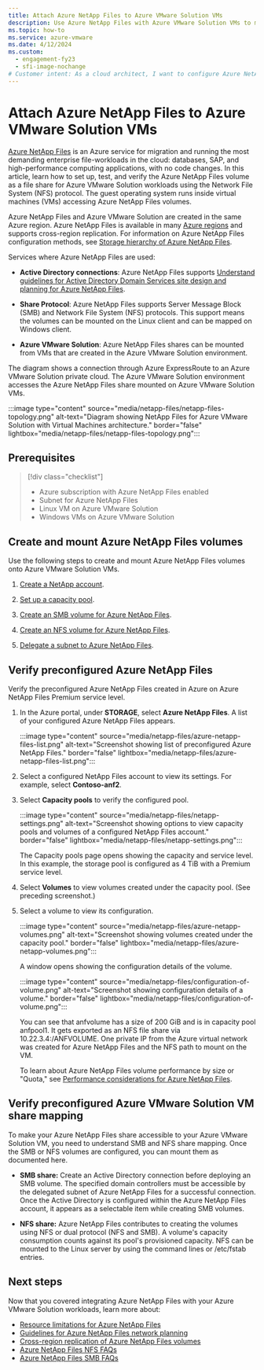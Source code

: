 ```yaml
---
title: Attach Azure NetApp Files to Azure VMware Solution VMs
description: Use Azure NetApp Files with Azure VMware Solution VMs to migrate and sync data across on-premises servers, Azure VMware Solution VMs, and cloud infrastructures. 
ms.topic: how-to
ms.service: azure-vmware
ms.date: 4/12/2024
ms.custom:
  - engagement-fy23
  - sfi-image-nochange
# Customer intent: As a cloud architect, I want to configure Azure NetApp Files for Azure VMware Solution VMs, so that I can migrate and sync critical data across on-premises servers and cloud environments efficiently.
---
```


# Attach Azure NetApp Files to Azure VMware Solution VMs

[Azure NetApp Files](../azure-netapp-files/azure-netapp-files-introduction.md) is an Azure service for migration and running the most demanding enterprise file-workloads in the cloud: databases, SAP, and high-performance computing applications, with no code changes. In this article, learn how to set up, test, and verify the Azure NetApp Files volume as a file share for Azure VMware Solution workloads using the Network File System (NFS) protocol. The guest operating system runs inside virtual machines (VMs) accessing Azure NetApp Files volumes. 

Azure NetApp Files and Azure VMware Solution are created in the same Azure region. Azure NetApp Files is available in many [Azure regions](https://azure.microsoft.com/global-infrastructure/services/?products=netapp,azure-vmware&regions=all) and supports cross-region replication. For information on Azure NetApp Files configuration methods, see [Storage hierarchy of Azure NetApp Files](../azure-netapp-files/azure-netapp-files-understand-storage-hierarchy.md).

Services where Azure NetApp Files are used:

- **Active Directory connections**: Azure NetApp Files supports [Understand guidelines for Active Directory Domain Services site design and planning for Azure NetApp Files](../azure-netapp-files/understand-guidelines-active-directory-domain-service-site.md).

- **Share Protocol**: Azure NetApp Files supports Server Message Block (SMB) and Network File System (NFS) protocols. This support means the volumes can be mounted on the Linux client and can be mapped on Windows client.

- **Azure VMware Solution**: Azure NetApp Files shares can be mounted from VMs that are created in the Azure VMware Solution environment.


The diagram shows a connection through Azure ExpressRoute to an Azure VMware Solution private cloud. The Azure VMware Solution environment accesses the Azure NetApp Files share mounted on Azure VMware Solution VMs.

:::image type="content" source="media/netapp-files/netapp-files-topology.png" alt-text="Diagram showing NetApp Files for Azure VMware Solution with Virtual Machines architecture." border="false" lightbox="media/netapp-files/netapp-files-topology.png":::

## Prerequisites 

> [!div class="checklist"]
> * Azure subscription with Azure NetApp Files enabled
> * Subnet for Azure NetApp Files
> * Linux VM on Azure VMware Solution
> * Windows VMs on Azure VMware Solution


## Create and mount Azure NetApp Files volumes

Use the following steps to create and mount Azure NetApp Files volumes onto Azure VMware Solution VMs.

1. [Create a NetApp account](../azure-netapp-files/azure-netapp-files-create-netapp-account.md).

1. [Set up a capacity pool](../azure-netapp-files/azure-netapp-files-set-up-capacity-pool.md).

1. [Create an SMB volume for Azure NetApp Files](../azure-netapp-files/azure-netapp-files-create-volumes-smb.md).

1. [Create an NFS volume for Azure NetApp Files](../azure-netapp-files/azure-netapp-files-create-volumes.md).

1. [Delegate a subnet to Azure NetApp Files](../azure-netapp-files/azure-netapp-files-delegate-subnet.md).


## Verify preconfigured Azure NetApp Files 

Verify the preconfigured Azure NetApp Files created in Azure on Azure NetApp Files Premium service level.

1. In the Azure portal, under **STORAGE**, select **Azure NetApp Files**. A list of your configured Azure NetApp Files appears. 

   :::image type="content" source="media/netapp-files/azure-netapp-files-list.png" alt-text="Screenshot showing list of preconfigured Azure NetApp Files." border="false" lightbox="media/netapp-files/azure-netapp-files-list.png":::

2. Select a configured NetApp Files account to view its settings. For example, select **Contoso-anf2**. 

3. Select **Capacity pools** to verify the configured pool. 

   :::image type="content" source="media/netapp-files/netapp-settings.png" alt-text="Screenshot showing options to view capacity pools and volumes of a configured NetApp Files account." border="false" lightbox="media/netapp-files/netapp-settings.png":::

   The Capacity pools page opens showing the capacity and service level. In this example, the storage pool is configured as 4 TiB with a Premium service level.

4. Select **Volumes** to view volumes created under the capacity pool. (See preceding screenshot.)

5. Select a volume to view its configuration.  

   :::image type="content" source="media/netapp-files/azure-netapp-volumes.png" alt-text="Screenshot showing volumes created under the capacity pool." border="false" lightbox="media/netapp-files/azure-netapp-volumes.png":::

   A window opens showing the configuration details of the volume.

   :::image type="content" source="media/netapp-files/configuration-of-volume.png" alt-text="Screenshot showing configuration details of a volume." border="false" lightbox="media/netapp-files/configuration-of-volume.png":::

   You can see that anfvolume has a size of 200 GiB and is in capacity pool anfpool1. It gets exported as an NFS file share via 10.22.3.4:/ANFVOLUME. One private IP from the Azure virtual network was created for Azure NetApp Files and the NFS path to mount on the VM.

   To learn about Azure NetApp Files volume performance by size or "Quota," see [Performance considerations for Azure NetApp Files](../azure-netapp-files/azure-netapp-files-performance-considerations.md). 

## Verify preconfigured Azure VMware Solution VM share mapping

To make your Azure NetApp Files share accessible to your Azure VMware Solution VM, you need to understand SMB and NFS share mapping. Once the SMB or NFS volumes are configured, you can mount them as documented here.

- **SMB share:** Create an Active Directory connection before deploying an SMB volume. The specified domain controllers must be accessible by the delegated subnet of Azure NetApp Files for a successful connection. Once the Active Directory is configured within the Azure NetApp Files account, it appears as a selectable item while creating SMB volumes.

- **NFS share:** Azure NetApp Files contributes to creating the volumes using NFS or dual protocol (NFS and SMB). A volume's capacity consumption counts against its pool's provisioned capacity. NFS can be mounted to the Linux server by using the command lines or /etc/fstab entries.

## Next steps

Now that you covered integrating Azure NetApp Files with your Azure VMware Solution workloads, learn more about:

- [Resource limitations for Azure NetApp Files](../azure-netapp-files/azure-netapp-files-resource-limits.md#resource-limits)
- [Guidelines for Azure NetApp Files network planning](../azure-netapp-files/azure-netapp-files-network-topologies.md)
- [Cross-region replication of Azure NetApp Files volumes](../azure-netapp-files/cross-region-replication-introduction.md) 
- [Azure NetApp Files NFS FAQs](../azure-netapp-files/faq-nfs.md)
- [Azure NetApp Files SMB FAQs](../azure-netapp-files/faq-smb.md)
